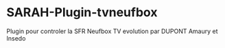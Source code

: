 # SARAH-Plugin-tvneufbox
Plugin pour controler la SFR Neufbox TV evolution par DUPONT Amaury et Insedo
